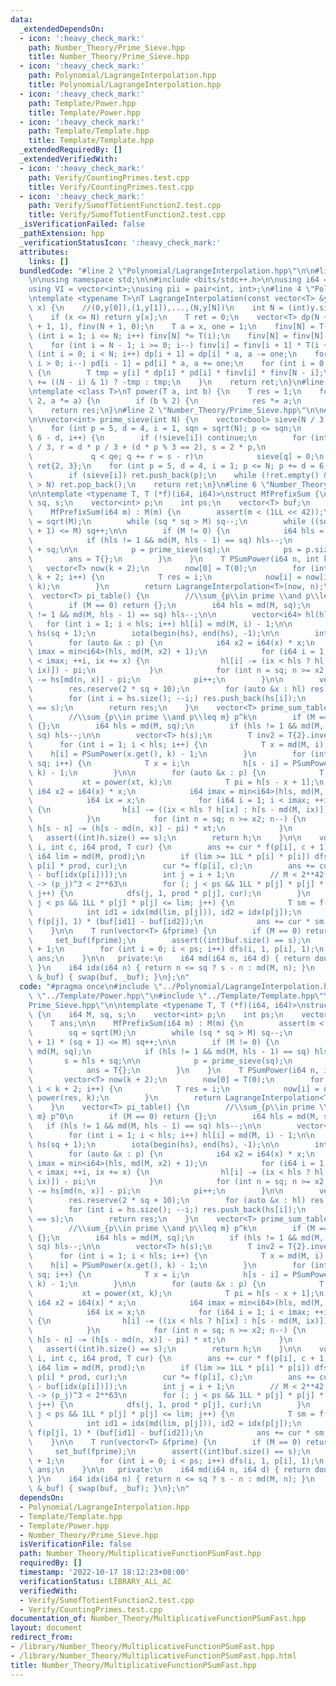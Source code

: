 ```yaml
---
data:
  _extendedDependsOn:
  - icon: ':heavy_check_mark:'
    path: Number_Theory/Prime_Sieve.hpp
    title: Number_Theory/Prime_Sieve.hpp
  - icon: ':heavy_check_mark:'
    path: Polynomial/LagrangeInterpolation.hpp
    title: Polynomial/LagrangeInterpolation.hpp
  - icon: ':heavy_check_mark:'
    path: Template/Power.hpp
    title: Template/Power.hpp
  - icon: ':heavy_check_mark:'
    path: Template/Template.hpp
    title: Template/Template.hpp
  _extendedRequiredBy: []
  _extendedVerifiedWith:
  - icon: ':heavy_check_mark:'
    path: Verify/CountingPrimes.test.cpp
    title: Verify/CountingPrimes.test.cpp
  - icon: ':heavy_check_mark:'
    path: Verify/SumofTotientFunction2.test.cpp
    title: Verify/SumofTotientFunction2.test.cpp
  _isVerificationFailed: false
  _pathExtension: hpp
  _verificationStatusIcon: ':heavy_check_mark:'
  attributes:
    links: []
  bundledCode: "#line 2 \"Polynomial/LagrangeInterpolation.hpp\"\n\n#line 2 \"Template/Template.hpp\"\
    \n\nusing namespace std;\n\n#include <bits/stdc++.h>\n\nusing i64 = long long;\n\
    using VI = vector<int>;\nusing pii = pair<int, int>;\n#line 4 \"Polynomial/LagrangeInterpolation.hpp\"\
    \ntemplate <typename T>\nT LagrangeInterpolation(const vector<T> &y, long long\
    \ x) {\n    //(0,y[0]),(1,y[1]),...,(N,y[N])\n    int N = (int)y.size() - 1;\n\
    \    if (x <= N) return y[x];\n    T ret = 0;\n    vector<T> dp(N + 1, 1), pd(N\
    \ + 1, 1), finv(N + 1, 0);\n    T a = x, one = 1;\n    finv[N] = T(1);\n    for\
    \ (int i = 1; i <= N; i++) finv[N] *= T(i);\n    finv[N] = finv[N].inverse();\n\
    \    for (int i = N - 1; i >= 0; i--) finv[i] = finv[i + 1] * T(i + 1);\n    for\
    \ (int i = 0; i < N; i++) dp[i + 1] = dp[i] * a, a -= one;\n    for (int i = N;\
    \ i > 0; i--) pd[i - 1] = pd[i] * a, a += one;\n    for (int i = 0; i <= N; i++)\
    \ {\n        T tmp = y[i] * dp[i] * pd[i] * finv[i] * finv[N - i];\n        ret\
    \ += ((N - i) & 1) ? -tmp : tmp;\n    }\n    return ret;\n}\n#line 1 \"Template/Power.hpp\"\
    \ntemplate <class T>\nT power(T a, int b) {\n    T res = 1;\n    for (; b; b /=\
    \ 2, a *= a) {\n        if (b % 2) {\n            res *= a;\n        }\n    }\n\
    \    return res;\n}\n#line 2 \"Number_Theory/Prime_Sieve.hpp\"\n\n#line 4 \"Number_Theory/Prime_Sieve.hpp\"\
    \n\nvector<int> prime_sieve(int N) {\n    vector<bool> sieve(N / 3 + 1, 1);\n\
    \    for (int p = 5, d = 4, i = 1, sqn = sqrt(N); p <= sqn;\n         p += d =\
    \ 6 - d, i++) {\n        if (!sieve[i]) continue;\n        for (int q = p * p\
    \ / 3, r = d * p / 3 + (d * p % 3 == 2), s = 2 * p,\n                 qe = sieve.size();\n\
    \             q < qe; q += r = s - r)\n            sieve[q] = 0;\n    }\n    vector<int>\
    \ ret{2, 3};\n    for (int p = 5, d = 4, i = 1; p <= N; p += d = 6 - d, i++)\n\
    \        if (sieve[i]) ret.push_back(p);\n    while (!ret.empty() && ret.back()\
    \ > N) ret.pop_back();\n    return ret;\n}\n#line 6 \"Number_Theory/MultiplicativeFunctionPSumFast.hpp\"\
    \n\ntemplate <typename T, T (*f)(i64, i64)>\nstruct MfPrefixSum {\n    i64 M,\
    \ sq, s;\n    vector<int> p;\n    int ps;\n    vector<T> buf;\n    T ans;\n\n\
    \    MfPrefixSum(i64 m) : M(m) {\n        assert(m < (1LL << 42));\n        sq\
    \ = sqrt(M);\n        while (sq * sq > M) sq--;\n        while ((sq + 1) * (sq\
    \ + 1) <= M) sq++;\n\n        if (M != 0) {\n            i64 hls = md(M, sq);\n\
    \            if (hls != 1 && md(M, hls - 1) == sq) hls--;\n            s = hls\
    \ + sq;\n\n            p = prime_sieve(sq);\n            ps = p.size();\n    \
    \        ans = T{};\n        }\n    }\n    T PSumPower(i64 n, int k) {\n     \
    \   vector<T> now(k + 2);\n        now[0] = T(0);\n        for (int i = 1; i <\
    \ k + 2; i++) {\n            T res = i;\n            now[i] = now[i - 1] + power(res,\
    \ k);\n        }\n        return LagrangeInterpolation<T>(now, n);\n    }\n  \
    \  vector<T> pi_table() {\n        //\\sum_{p\\in prime \\and p\\leq m} p^0\n\
    \        if (M == 0) return {};\n        i64 hls = md(M, sq);\n        if (hls\
    \ != 1 && md(M, hls - 1) == sq) hls--;\n\n        vector<i64> hl(hls);\n     \
    \   for (int i = 1; i < hls; i++) hl[i] = md(M, i) - 1;\n\n        vector<int>\
    \ hs(sq + 1);\n        iota(begin(hs), end(hs), -1);\n\n        int pi = 0;\n\
    \        for (auto &x : p) {\n            i64 x2 = i64(x) * x;\n            i64\
    \ imax = min<i64>(hls, md(M, x2) + 1);\n            for (i64 i = 1, ix = x; i\
    \ < imax; ++i, ix += x) {\n                hl[i] -= (ix < hls ? hl[ix] : hs[md(M,\
    \ ix)]) - pi;\n            }\n            for (int n = sq; n >= x2; n--) hs[n]\
    \ -= hs[md(n, x)] - pi;\n            pi++;\n        }\n\n        vector<T> res;\n\
    \        res.reserve(2 * sq + 10);\n        for (auto &x : hl) res.push_back(x);\n\
    \        for (int i = hs.size(); --i;) res.push_back(hs[i]);\n        assert((int)res.size()\
    \ == s);\n        return res;\n    }\n    vector<T> prime_sum_table(int k) {\n\
    \        //\\sum_{p\\in prime \\and p\\leq m} p^k\n        if (M == 0) return\
    \ {};\n        i64 hls = md(M, sq);\n        if (hls != 1 && md(M, hls - 1) ==\
    \ sq) hls--;\n\n        vector<T> h(s);\n        T inv2 = T{2}.inverse();\n  \
    \      for (int i = 1; i < hls; i++) {\n            T x = md(M, i);\n        \
    \    h[i] = PSumPower(x.get(), k) - 1;\n        }\n        for (int i = 1; i <=\
    \ sq; i++) {\n            T x = i;\n            h[s - i] = PSumPower(x.get(),\
    \ k) - 1;\n        }\n\n        for (auto &x : p) {\n            T xt = x;\n \
    \           xt = power(xt, k);\n            T pi = h[s - x + 1];\n           \
    \ i64 x2 = i64(x) * x;\n            i64 imax = min<i64>(hls, md(M, x2) + 1);\n\
    \            i64 ix = x;\n            for (i64 i = 1; i < imax; ++i, ix += x)\
    \ {\n                h[i] -= ((ix < hls ? h[ix] : h[s - md(M, ix)]) - pi) * xt;\n\
    \            }\n            for (int n = sq; n >= x2; n--) {\n               \
    \ h[s - n] -= (h[s - md(n, x)] - pi) * xt;\n            }\n        }\n\n     \
    \   assert((int)h.size() == s);\n        return h;\n    }\n\n    void dfs(int\
    \ i, int c, i64 prod, T cur) {\n        ans += cur * f(p[i], c + 1);\n       \
    \ i64 lim = md(M, prod);\n        if (lim >= 1LL * p[i] * p[i]) dfs(i, c + 1,\
    \ p[i] * prod, cur);\n        cur *= f(p[i], c);\n        ans += cur * (buf[idx(lim)]\
    \ - buf[idx(p[i])]);\n        int j = i + 1;\n        // M < 2**42 -> p_j < 2**21\
    \ -> (p_j)^3 < 2**63\n        for (; j < ps && 1LL * p[j] * p[j] * p[j] <= lim;\
    \ j++) {\n            dfs(j, 1, prod * p[j], cur);\n        }\n        for (;\
    \ j < ps && 1LL * p[j] * p[j] <= lim; j++) {\n            T sm = f(p[j], 2);\n\
    \            int id1 = idx(md(lim, p[j])), id2 = idx(p[j]);\n            sm +=\
    \ f(p[j], 1) * (buf[id1] - buf[id2]);\n            ans += cur * sm;\n        }\n\
    \    }\n\n    T run(vector<T> &fprime) {\n        if (M == 0) return {};\n   \
    \     set_buf(fprime);\n        assert((int)buf.size() == s);\n        ans = buf[idx(M)]\
    \ + 1;\n        for (int i = 0; i < ps; i++) dfs(i, 1, p[i], 1);\n        return\
    \ ans;\n    }\n\n   private:\n    i64 md(i64 n, i64 d) { return double(n) / d;\
    \ }\n    i64 idx(i64 n) { return n <= sq ? s - n : md(M, n); }\n    void set_buf(vector<T>\
    \ &_buf) { swap(buf, _buf); }\n};\n"
  code: "#pragma once\n#include \"../Polynomial/LagrangeInterpolation.hpp\"\n#include\
    \ \"../Template/Power.hpp\"\n#include \"../Template/Template.hpp\"\n#include \"\
    Prime_Sieve.hpp\"\n\ntemplate <typename T, T (*f)(i64, i64)>\nstruct MfPrefixSum\
    \ {\n    i64 M, sq, s;\n    vector<int> p;\n    int ps;\n    vector<T> buf;\n\
    \    T ans;\n\n    MfPrefixSum(i64 m) : M(m) {\n        assert(m < (1LL << 42));\n\
    \        sq = sqrt(M);\n        while (sq * sq > M) sq--;\n        while ((sq\
    \ + 1) * (sq + 1) <= M) sq++;\n\n        if (M != 0) {\n            i64 hls =\
    \ md(M, sq);\n            if (hls != 1 && md(M, hls - 1) == sq) hls--;\n     \
    \       s = hls + sq;\n\n            p = prime_sieve(sq);\n            ps = p.size();\n\
    \            ans = T{};\n        }\n    }\n    T PSumPower(i64 n, int k) {\n \
    \       vector<T> now(k + 2);\n        now[0] = T(0);\n        for (int i = 1;\
    \ i < k + 2; i++) {\n            T res = i;\n            now[i] = now[i - 1] +\
    \ power(res, k);\n        }\n        return LagrangeInterpolation<T>(now, n);\n\
    \    }\n    vector<T> pi_table() {\n        //\\sum_{p\\in prime \\and p\\leq\
    \ m} p^0\n        if (M == 0) return {};\n        i64 hls = md(M, sq);\n     \
    \   if (hls != 1 && md(M, hls - 1) == sq) hls--;\n\n        vector<i64> hl(hls);\n\
    \        for (int i = 1; i < hls; i++) hl[i] = md(M, i) - 1;\n\n        vector<int>\
    \ hs(sq + 1);\n        iota(begin(hs), end(hs), -1);\n\n        int pi = 0;\n\
    \        for (auto &x : p) {\n            i64 x2 = i64(x) * x;\n            i64\
    \ imax = min<i64>(hls, md(M, x2) + 1);\n            for (i64 i = 1, ix = x; i\
    \ < imax; ++i, ix += x) {\n                hl[i] -= (ix < hls ? hl[ix] : hs[md(M,\
    \ ix)]) - pi;\n            }\n            for (int n = sq; n >= x2; n--) hs[n]\
    \ -= hs[md(n, x)] - pi;\n            pi++;\n        }\n\n        vector<T> res;\n\
    \        res.reserve(2 * sq + 10);\n        for (auto &x : hl) res.push_back(x);\n\
    \        for (int i = hs.size(); --i;) res.push_back(hs[i]);\n        assert((int)res.size()\
    \ == s);\n        return res;\n    }\n    vector<T> prime_sum_table(int k) {\n\
    \        //\\sum_{p\\in prime \\and p\\leq m} p^k\n        if (M == 0) return\
    \ {};\n        i64 hls = md(M, sq);\n        if (hls != 1 && md(M, hls - 1) ==\
    \ sq) hls--;\n\n        vector<T> h(s);\n        T inv2 = T{2}.inverse();\n  \
    \      for (int i = 1; i < hls; i++) {\n            T x = md(M, i);\n        \
    \    h[i] = PSumPower(x.get(), k) - 1;\n        }\n        for (int i = 1; i <=\
    \ sq; i++) {\n            T x = i;\n            h[s - i] = PSumPower(x.get(),\
    \ k) - 1;\n        }\n\n        for (auto &x : p) {\n            T xt = x;\n \
    \           xt = power(xt, k);\n            T pi = h[s - x + 1];\n           \
    \ i64 x2 = i64(x) * x;\n            i64 imax = min<i64>(hls, md(M, x2) + 1);\n\
    \            i64 ix = x;\n            for (i64 i = 1; i < imax; ++i, ix += x)\
    \ {\n                h[i] -= ((ix < hls ? h[ix] : h[s - md(M, ix)]) - pi) * xt;\n\
    \            }\n            for (int n = sq; n >= x2; n--) {\n               \
    \ h[s - n] -= (h[s - md(n, x)] - pi) * xt;\n            }\n        }\n\n     \
    \   assert((int)h.size() == s);\n        return h;\n    }\n\n    void dfs(int\
    \ i, int c, i64 prod, T cur) {\n        ans += cur * f(p[i], c + 1);\n       \
    \ i64 lim = md(M, prod);\n        if (lim >= 1LL * p[i] * p[i]) dfs(i, c + 1,\
    \ p[i] * prod, cur);\n        cur *= f(p[i], c);\n        ans += cur * (buf[idx(lim)]\
    \ - buf[idx(p[i])]);\n        int j = i + 1;\n        // M < 2**42 -> p_j < 2**21\
    \ -> (p_j)^3 < 2**63\n        for (; j < ps && 1LL * p[j] * p[j] * p[j] <= lim;\
    \ j++) {\n            dfs(j, 1, prod * p[j], cur);\n        }\n        for (;\
    \ j < ps && 1LL * p[j] * p[j] <= lim; j++) {\n            T sm = f(p[j], 2);\n\
    \            int id1 = idx(md(lim, p[j])), id2 = idx(p[j]);\n            sm +=\
    \ f(p[j], 1) * (buf[id1] - buf[id2]);\n            ans += cur * sm;\n        }\n\
    \    }\n\n    T run(vector<T> &fprime) {\n        if (M == 0) return {};\n   \
    \     set_buf(fprime);\n        assert((int)buf.size() == s);\n        ans = buf[idx(M)]\
    \ + 1;\n        for (int i = 0; i < ps; i++) dfs(i, 1, p[i], 1);\n        return\
    \ ans;\n    }\n\n   private:\n    i64 md(i64 n, i64 d) { return double(n) / d;\
    \ }\n    i64 idx(i64 n) { return n <= sq ? s - n : md(M, n); }\n    void set_buf(vector<T>\
    \ &_buf) { swap(buf, _buf); }\n};\n"
  dependsOn:
  - Polynomial/LagrangeInterpolation.hpp
  - Template/Template.hpp
  - Template/Power.hpp
  - Number_Theory/Prime_Sieve.hpp
  isVerificationFile: false
  path: Number_Theory/MultiplicativeFunctionPSumFast.hpp
  requiredBy: []
  timestamp: '2022-10-17 18:12:23+08:00'
  verificationStatus: LIBRARY_ALL_AC
  verifiedWith:
  - Verify/SumofTotientFunction2.test.cpp
  - Verify/CountingPrimes.test.cpp
documentation_of: Number_Theory/MultiplicativeFunctionPSumFast.hpp
layout: document
redirect_from:
- /library/Number_Theory/MultiplicativeFunctionPSumFast.hpp
- /library/Number_Theory/MultiplicativeFunctionPSumFast.hpp.html
title: Number_Theory/MultiplicativeFunctionPSumFast.hpp
---
```

